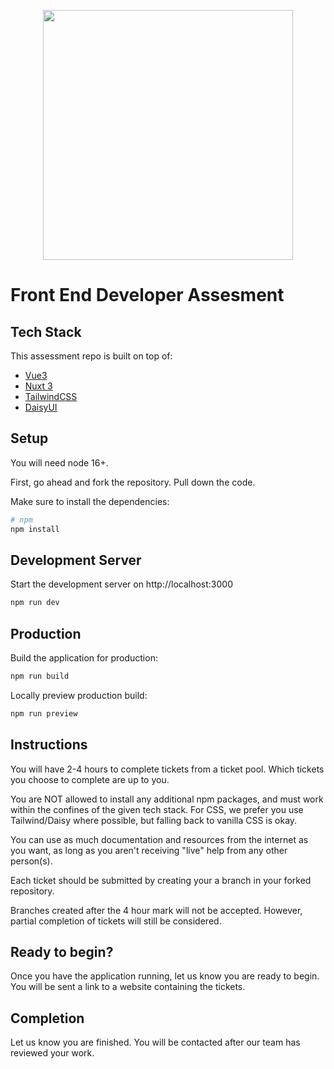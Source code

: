 <p align="center"><a href="https://capeandbay.com" target="_blank"><img src="https://capeandbay-public.s3.amazonaws.com/cape_and_bay_logo_7687.svg" width="400"></a></p>

# Front End Developer Assesment

## Tech Stack

This assessment repo is built on top of:
- [Vue3](https://vuejs.org/guide/introduction.html)
- [Nuxt 3](https://v3.nuxtjs.org)
- [TailwindCSS](https://tailwindcss.com/docs)
- [DaisyUI](https://daisyui.com/components/)

## Setup

You will need node 16+.

First, go ahead and fork the repository.  Pull down the code.

Make sure to install the dependencies:

```bash
# npm
npm install
```

## Development Server

Start the development server on http://localhost:3000

```bash
npm run dev
```

## Production

Build the application for production:

```bash
npm run build
```

Locally preview production build:

```bash
npm run preview
```

## Instructions
You will have 2-4 hours to complete tickets from a ticket pool.  Which tickets you choose to complete are up to you.

You are NOT allowed to install any additional npm packages, and must work within the confines of the given tech stack. For CSS, we prefer you use Tailwind/Daisy where possible, but falling back to vanilla CSS is okay.

You can use as much documentation and resources from the internet as you want, as long as you aren't receiving "live" help from any other person(s).

Each ticket should be submitted by creating your a branch in your forked repository.

Branches created after the 4 hour mark will not be accepted.  However, partial completion of tickets will still be considered.

## Ready to begin?
Once you have the application running, let us know you are ready to begin.  You will be sent a link to a website containing the tickets.

## Completion

Let us know you are finished.  You will be contacted after our team has reviewed your work.
